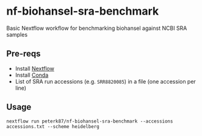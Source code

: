 # nf-biohansel-sra-benchmark

Basic Nextflow workflow for benchmarking biohansel against NCBI SRA samples

## Pre-reqs

- Install [Nextflow](https://www.nextflow.io/)
- Install [Conda](https://docs.conda.io/en/latest/miniconda.html)
- List of SRA run accessions (e.g. `SRR8820085`) in a file (one accession per line)

## Usage

```
nextflow run peterk87/nf-biohansel-sra-benchmark --accessions accessions.txt --scheme heidelberg
```

